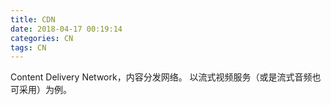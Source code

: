 ```yaml
---
title: CDN
date: 2018-04-17 00:19:14
categories: CN
tags: CN
---
```

Content Delivery Network，内容分发网络。
以流式视频服务（或是流式音频也可采用）为例。

